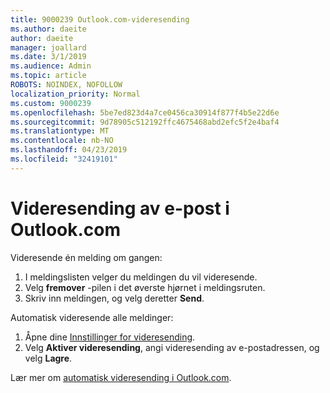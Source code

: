 ```yaml
---
title: 9000239 Outlook.com-videresending
ms.author: daeite
author: daeite
manager: joallard
ms.date: 3/1/2019
ms.audience: Admin
ms.topic: article
ROBOTS: NOINDEX, NOFOLLOW
localization_priority: Normal
ms.custom: 9000239
ms.openlocfilehash: 5be7ed823d4a7ce0456ca30914f877f4b5e22d6e
ms.sourcegitcommit: 9d78905c512192ffc4675468abd2efc5f2e4baf4
ms.translationtype: MT
ms.contentlocale: nb-NO
ms.lasthandoff: 04/23/2019
ms.locfileid: "32419101"
---
```

# <a name="forwarding-email-in-outlookcom"></a>Videresending av e-post i Outlook.com

Videresende én melding om gangen:

1. I meldingslisten velger du meldingen du vil videresende.
2. Velg **fremover** -pilen i det øverste hjørnet i meldingsruten.
3. Skriv inn meldingen, og velg deretter **Send**.

Automatisk videresende alle meldinger:

1. Åpne dine [Innstillinger for videresending](https://outlook.live.com/mail/options/mail/forwarding/forwardingOption).
2. Velg **Aktiver videresending**, angi videresending av e-postadressen, og velg **Lagre**.

Lær mer om [automatisk videresending i Outlook.com](https://support.office.com/article/6246987c-6c8f-4144-b255-14fc07007dad).